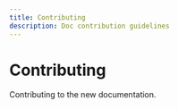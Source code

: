 ```yaml
---
title: Contributing
description: Doc contribution guidelines
---
```


# Contributing

Contributing to the new documentation.

